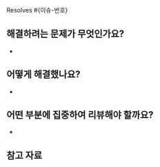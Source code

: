 Resolves #{이슈-번호}

<!-- 작성 예시 -->
<!-- # 해결하려는 문제가 무엇인가요? -->
<!-- - React v18 version update에 후 테스트에서 에러가 발생합니다.
  react-testing-library의 버전이 호환이 되지않아서 문제입니다. -->

<!-- # 어떻게 해결했나요? -->
<!-- - react-testing-library의 버전을 업데이트하고, react-test-renderer를 v18을 사용할 수 있도록 dev dependency로 설치해주었습니다. -->

## 해결하려는 문제가 무엇인가요?

-

## 어떻게 해결했나요?

-

## 어떤 부분에 집중하여 리뷰해야 할까요?

-

## 참고 자료

<!-- - 이번 PR 의 Front 동작을 이해를 돕는 GIF 파일 첨부
- 리뷰어의 이해를 돕기 위한 모듈/클래스 설계에 대한 Diagram 포함 -->
